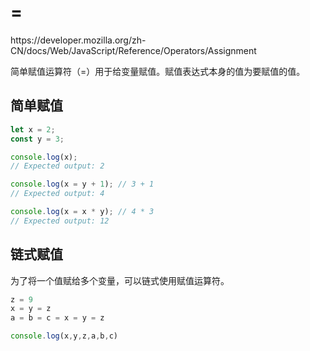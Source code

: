 # =

<div class="o">https://developer.mozilla.org/zh-CN/docs/Web/JavaScript/Reference/Operators/Assignment</div>

简单赋值运算符（=）用于给变量赋值。赋值表达式本身的值为要赋值的值。

## 简单赋值

<div class="run"></div>

```javaScript
let x = 2;
const y = 3;

console.log(x);
// Expected output: 2

console.log(x = y + 1); // 3 + 1
// Expected output: 4

console.log(x = x * y); // 4 * 3
// Expected output: 12
```

## 链式赋值

为了将一个值赋给多个变量，可以链式使用赋值运算符。

<div class="run"></div>

```javaScript
z = 9
x = y = z
a = b = c = x = y = z

console.log(x,y,z,a,b,c)
```
